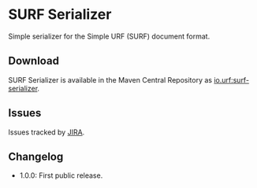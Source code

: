 # SURF Serializer

Simple serializer for the Simple URF (SURF) document format.

## Download

SURF Serializer is available in the Maven Central Repository as [io.urf:surf-serializer](http://search.maven.org/#search%7Cga%7C1%7Cg%3A%22io.urf%22%20AND%20a%3A%22surf-serializer%22).

## Issues

Issues tracked by [JIRA](https://globalmentor.atlassian.net/projects/URF/).

## Changelog

- 1.0.0: First public release.
